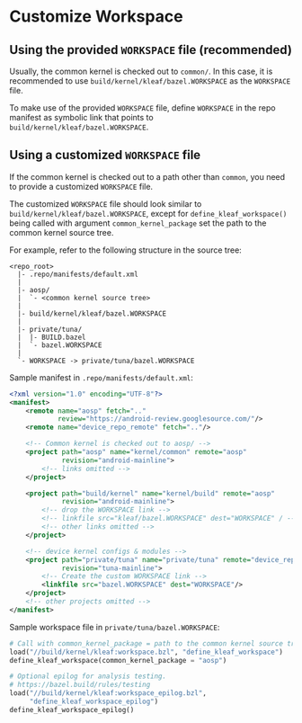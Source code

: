 # Customize Workspace

## Using the provided `WORKSPACE` file (recommended)

Usually, the common kernel is checked out to `common/`. In this case, it is
recommended to use `build/kernel/kleaf/bazel.WORKSPACE` as the `WORKSPACE`
file.

To make use of the provided `WORKSPACE` file, define `WORKSPACE` in the repo
manifest as symbolic link that points to `build/kernel/kleaf/bazel.WORKSPACE`.

## Using a customized `WORKSPACE` file

If the common kernel is checked out to a path other than `common`, you need to
provide a customized `WORKSPACE` file.

The customized `WORKSPACE` file should look similar to
`build/kernel/kleaf/bazel.WORKSPACE`, except for `define_kleaf_workspace()`
being called with argument `common_kernel_package` set the path to the common
kernel source tree.

For example, refer to the following structure in the source tree:

```text
<repo_root>
  |- .repo/manifests/default.xml
  |
  |- aosp/
  |  `- <common kernel source tree>
  |
  |- build/kernel/kleaf/bazel.WORKSPACE
  |
  |- private/tuna/
  |  |- BUILD.bazel
  |  `- bazel.WORKSPACE
  |
  `- WORKSPACE -> private/tuna/bazel.WORKSPACE
```

Sample manifest in `.repo/manifests/default.xml`:

```xml
<?xml version="1.0" encoding="UTF-8"?>
<manifest>
    <remote name="aosp" fetch=".."
            review="https://android-review.googlesource.com/"/>
    <remote name="device_repo_remote" fetch=".."/>

    <!-- Common kernel is checked out to aosp/ -->
    <project path="aosp" name="kernel/common" remote="aosp"
             revision="android-mainline">
        <!-- links omitted -->
    </project>

    <project path="build/kernel" name="kernel/build" remote="aosp"
             revision="android-mainline">
        <!-- drop the WORKSPACE link -->
        <!-- linkfile src="kleaf/bazel.WORKSPACE" dest="WORKSPACE" / -->
        <!-- other links omitted -->
    </project>

    <!-- device kernel configs & modules -->
    <project path="private/tuna" name="private/tuna" remote="device_repo_remote"
             revision="tuna-mainline">
        <!-- Create the custom WORKSPACE link -->
        <linkfile src="bazel.WORKSPACE" dest="WORKSPACE"/>
    </project>
    <!-- other projects omitted -->
</manifest>
```

Sample workspace file in `private/tuna/bazel.WORKSPACE`:

```python
# Call with common_kernel_package = path to the common kernel source tree
load("//build/kernel/kleaf:workspace.bzl", "define_kleaf_workspace")
define_kleaf_workspace(common_kernel_package = "aosp")

# Optional epilog for analysis testing.
# https://bazel.build/rules/testing
load("//build/kernel/kleaf:workspace_epilog.bzl",
     "define_kleaf_workspace_epilog")
define_kleaf_workspace_epilog()
```
